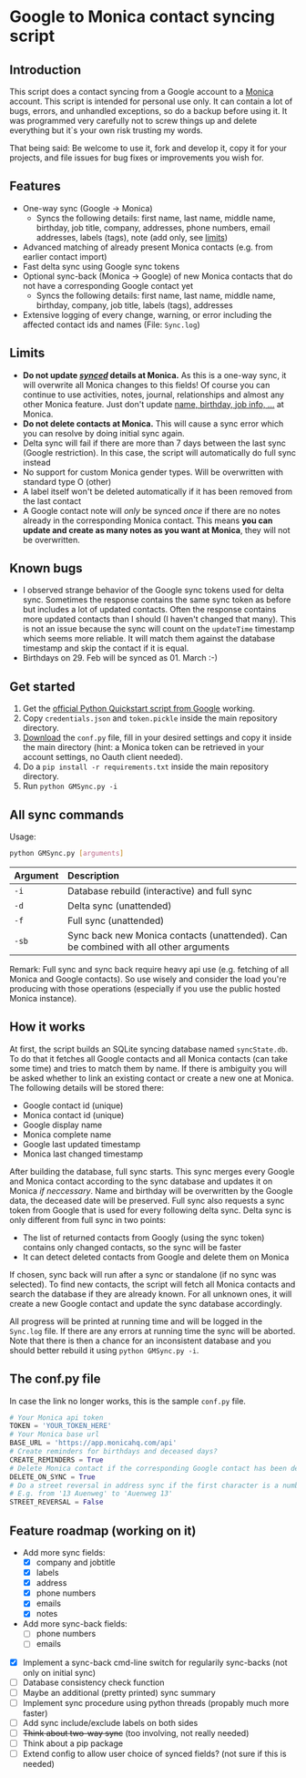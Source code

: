 # Google to Monica contact syncing script

## Introduction

This script does a contact syncing from a Google account to a [Monica](https://github.com/monicahq/monica) account. This script is intended for personal use only. It can contain a lot of bugs, errors, and unhandled exceptions, so do a backup before using it. It was programmed very carefully not to screw things up and delete everything but it`s your own risk trusting my words.

That being said: Be welcome to use it, fork and develop it, copy it for your projects, and file issues for bug fixes or improvements you wish for.

## Features

- One-way sync (Google -> Monica)
  - Syncs the following details: first name, last name, middle name, birthday, job title, company, addresses, phone numbers, email addresses, labels (tags), note (add only, see [limits](#limits))
- Advanced matching of already present Monica contacts (e.g. from earlier contact import)
- Fast delta sync using Google sync tokens
- Optional sync-back (Monica -> Google) of new Monica contacts that do not have a corresponding Google contact yet
  - Syncs the following details: first name, last name, middle name, birthday, company, job title, labels (tags), addresses
- Extensive logging of every change, warning, or error including the affected contact ids and names (File: `Sync.log`)

## Limits

- **Do not update [*synced*](#features) details at Monica.** As this is a one-way sync, it will overwrite all Monica changes to this fields! Of course you can continue to use activities, notes, journal, relationships and almost any other Monica feature. Just don't update [name, birthday, job info, ...](#features) at Monica.
- **Do not delete contacts at Monica.** This will cause a sync error which you can resolve by doing initial sync again.
- Delta sync will fail if there are more than 7 days between the last sync (Google restriction). In this case, the script will automatically do full sync instead
- No support for custom Monica gender types. Will be overwritten with standard type O (other)
- A label itself won't be deleted automatically if it has been removed from the last contact
- A Google contact note will *only* be synced *once* if there are no notes already in the corresponding Monica contact. This means **you can update and create as many notes as you want at Monica**, they will not be overwritten.

## Known bugs

- I observed strange behavior of the Google sync tokens used for delta sync. Sometimes the response contains the same sync token as before but includes a lot of updated contacts. Often the response contains more updated contacts than I should (I haven't changed that many). This is not an issue because the sync will count on the `updateTime` timestamp which seems more reliable. It will match them against the database timestamp and skip the contact if it is equal.
- Birthdays on 29. Feb will be synced as 01. March :-)

## Get started

1. Get the [official Python Quickstart script from Google](https://developers.google.com/people/quickstart/python) working.
2. Copy `credentials.json` and `token.pickle` inside the main repository directory.
3. [Download](https://github.com/antonplagemann/GoogleMonicaSync/blob/90c8d8749d0291e828e8c8b50a143efe636c73f3/conf.py) the `conf.py` file, fill in your desired settings and copy it inside the main directory (hint: a Monica token can be retrieved in your account settings, no Oauth client needed).
4. Do a `pip install -r requirements.txt` inside the main repository directory.
5. Run `python GMSync.py -i`

## All sync commands

Usage:

```bash
python GMSync.py [arguments]
```

| Argument | Description                                                                          |
| :------- | :----------------------------------------------------------------------------------- |
| `-i`     | Database rebuild (interactive) and full sync                                         |
| `-d`     | Delta sync (unattended)                                                              |
| `-f`     | Full sync (unattended)                                                               |
| `-sb`    | Sync back new Monica contacts (unattended). Can be combined with all other arguments |

Remark:
Full sync and sync back require heavy api use (e.g. fetching of all Monica and Google contacts). So use wisely and consider the load you're producing with those operations (especially if you use the public hosted Monica instance).

## How it works

At first, the script builds an SQLite syncing database named `syncState.db`. To do that it fetches
all Google contacts and all Monica contacts (can take some time) and tries to match them by name.
If there is ambiguity you will be asked whether to link an existing contact or create a new one at Monica. The following details will be stored there:

- Google contact id (unique)
- Monica contact id (unique)
- Google display name
- Monica complete name
- Google last updated timestamp
- Monica last changed timestamp

After building the database, full sync starts. This sync merges every Google and Monica contact according to the sync database and updates it on Monica *if neccessary*. Name and birthday will be overwritten by the Google data, the deceased date will be preserved. Full sync also requests a sync token from Google that is used for every following delta sync. Delta sync is only different from full sync in two points:

- The list of returned contacts from Googly (using the sync token) contains only changed contacts, so the sync will be faster
- It can detect deleted contacts from Google and delete them on Monica

If chosen, sync back will run after a sync or standalone (if no sync was selected). To find new contacts, the script will fetch all Monica contacts and search the database if they are already known. For all unknown ones, it will create a new Google contact and update the sync database accordingly.

All progress will be printed at running time and will be logged in the `Sync.log` file. If there are any errors at running time the sync will be aborted. Note that there is then a chance for an inconsistent database and you should better rebuild it using `python GMSync.py -i`.

## The conf.py file

In case the link no longer works, this is the sample `conf.py` file.

```python
# Your Monica api token
TOKEN = 'YOUR_TOKEN_HERE'
# Your Monica base url
BASE_URL = 'https://app.monicahq.com/api'
# Create reminders for birthdays and deceased days?
CREATE_REMINDERS = True
# Delete Monica contact if the corresponding Google contact has been deleted?
DELETE_ON_SYNC = True
# Do a street reversal in address sync if the first character is a number.
# E.g. from '13 Auenweg' to 'Auenweg 13'
STREET_REVERSAL = False
```

## Feature roadmap (working on it)

- Add more sync fields:
  - [x] company and jobtitle
  - [x] labels
  - [x] address
  - [x] phone numbers
  - [x] emails
  - [x] notes
- Add more sync-back fields:
  - [ ] phone numbers
  - [ ] emails
- [x] Implement a sync-back cmd-line switch for regularily sync-backs (not only on initial sync)
- [ ] Database consistency check function
- [ ] Maybe an additional (pretty printed) sync summary
- [ ] Implement sync procedure using python threads (propably much more faster)
- [ ] Add sync include/exclude labels on both sides
- [ ] ~~Think about two-way sync~~ (too involving, not really needed)
- [ ] Think about a pip package
- [ ] Extend config to allow user choice of synced fields? (not sure if this is needed)
